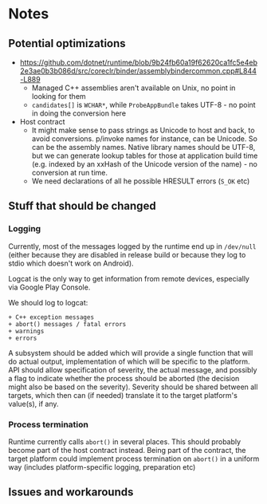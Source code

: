 # Notes

## Potential optimizations

  * https://github.com/dotnet/runtime/blob/9b24fb60a19f62620ca1fc5e4eb2e3ae0b3b086d/src/coreclr/binder/assemblybindercommon.cpp#L844-L889
    * Managed C++ assemblies aren't available on Unix, no point in looking for them
    * `candidates[]` is `WCHAR*`, while `ProbeAppBundle` takes UTF-8 - no point in doing the
      conversion here
  * Host contract
    * It might make sense to pass strings as Unicode to host and back, to avoid conversions.
      p/invoke names for instance, can be Unicode. So can be the assembly names. Native library
      names should be UTF-8, but we can generate lookup tables for those at application build time
      (e.g. indexed by an xxHash of the Unicode version of the name) - no conversion at run time.
    * We need declarations of all he possible HRESULT errors (`S_OK` etc)

## Stuff that should be changed

### Logging
Currently, most of the messages logged by the runtime end up in `/dev/null` (either because they
are disabled in release build or because they log to stdio which doesn't work on Android).

Logcat is the only way to get information from remote devices, especially via Google Play Console.

We should log to logcat:

    + C++ exception messages
    + abort() messages / fatal errors
    + warnings
    + errors

A subsystem should be added which will provide a single function that will do actual output, implementation of which
will be specific to the platform.  API should allow specification of severity, the actual message, and possibly a flag
to indicate whether the process should be aborted (the decision might also be based on the severity).  Severity should
be shared between all targets, which then can (if needed) translate it to the target platform's value(s), if any.

### Process termination
Runtime currently calls `abort()` in several places.  This should probably become part of the host contract instead.
Being part of the contract, the target platform could implement process termination on `abort()` in a uniform way
(includes platform-specific logging, preparation etc)

## Issues and workarounds

